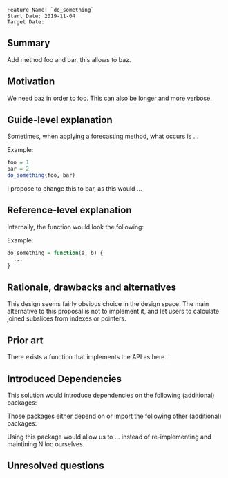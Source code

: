 ```
Feature Name: `do_something`
Start Date: 2019-11-04
Target Date:
```

## Summary
[summary]: #summary

Add method foo and bar, this allows to baz.

## Motivation
[motivation]: #motivation

We need baz in order to foo. This can also be longer and more
verbose.

## Guide-level explanation
[guide-level-explanation]: #guide-level-explanation

Sometimes, when applying a forecasting method, what occurs is ...

Example: 
```r
foo = 1
bar = 2
do_something(foo, bar)
```

I propose to change this to bar, as this would ...


## Reference-level explanation
[reference-level-explanation]: #reference-level-explanation

Internally, the function would look the following:

Example: 
```r
do_something = function(a, b) {
  ...
}
```


## Rationale, drawbacks and alternatives
[rationale-and-alternatives]: #rationale-and-alternatives

This design seems fairly obvious choice in the design space.
The main alternative to this proposal is not to implement it,
and let users to calculate joined subslices from indexes or pointers.

## Prior art
[prior-art]: #prior-art

There exists a function that implements the API as here...

## Introduced Dependencies 
This solution would introduce dependencies on the following (additional) packages:

Those packages either depend on or import the following other (additional) packages:

Using this package would allow us to ... instead of re-implementing and maintining
N loc ourselves.


## Unresolved questions
[unresolved-questions]: #unresolved-questions
